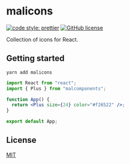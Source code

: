# malicons

[![code style: prettier](https://img.shields.io/badge/code_style-prettier-ff69b4.svg)](https://github.com/prettier/prettier)
[![GitHub license](https://img.shields.io/badge/license-MIT-blue.svg)](https://github.com/malcodeman/malicons/blob/master/LICENSE)

Collection of icons for React.

## Getting started

```
yarn add malicons
```

```jsx
import React from "react";
import { Plus } from "malcomponents";

function App() {
  return <Plus size={24} color="#f26522" />;
}

export default App;
```

## License

[MIT](./LICENSE)
